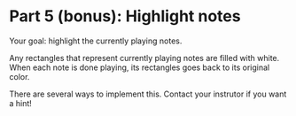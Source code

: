 # Part 5 (bonus): Highlight notes

Your goal: highlight the currently playing notes.

Any rectangles that represent currently playing notes are filled with white. When each note is done
playing, its rectangles goes back to its original color.

There are several ways to implement this. Contact your instrutor if you want a hint!
